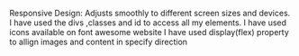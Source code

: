   Responsive Design: Adjusts smoothly to different screen sizes and devices.
  I have used the divs ,classes and id to access all my elements.
  I have used icons available on font awesome website
  I have used display(flex) property to allign images and content in specify direction